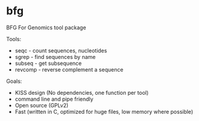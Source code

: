 # bfg
BFG For Genomics tool package

Tools:
- seqc - count sequences, nucleotides
- sgrep - find sequences by name
- subseq - get subsequence
- revcomp - reverse complement a sequence

Goals:
- KISS design (No dependencies, one function per tool)
- command line and pipe friendly
- Open source (GPLv2)
- Fast (written in C, optimized for huge files, low memory where possible)
